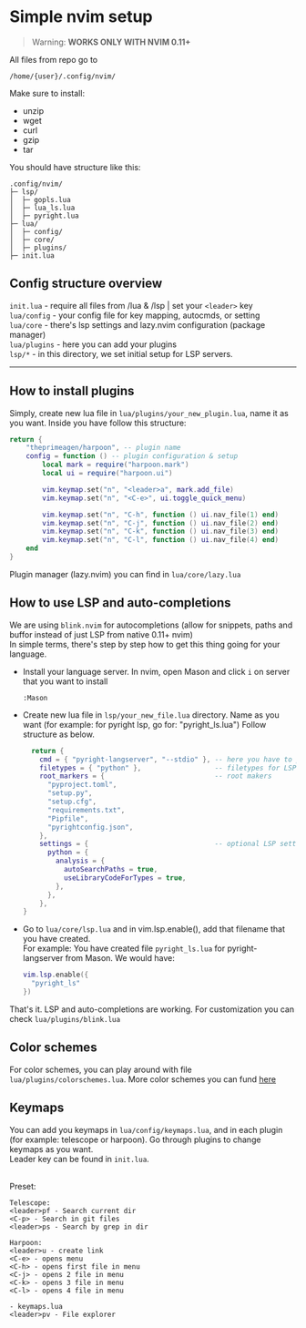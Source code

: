 
# Simple nvim setup

> Warning: **WORKS ONLY WITH NVIM 0.11+**

All files from repo go to
```
/home/{user}/.config/nvim/
```

Make sure to install:
- unzip
- wget
- curl
- gzip
- tar

You should have structure like this:
```
.config/nvim/
├─ lsp/
│  ├─ gopls.lua
│  ├─ lua_ls.lua
│  ├─ pyright.lua
├─ lua/
│  ├─ config/
│  ├─ core/
│  ├─ plugins/
├─ init.lua

```

## Config structure overview
`init.lua` - require all files from /lua & /lsp | set your `<leader>` key <br />
`lua/config` - your config file for key mapping, autocmds, or setting <br />
`lua/core` - there's lsp settings and lazy.nvim configuration (package manager) <br />
`lua/plugins` - here you can add your plugins <br />
`lsp/*` - in this directory, we set initial setup for LSP servers. <br />

---
## How to install plugins
Simply, create new lua file in `lua/plugins/your_new_plugin.lua`, name it as you want.
Inside you have follow this structure:
```lua
return {
    "theprimeagen/harpoon", -- plugin name
    config = function () -- plugin configuration & setup
        local mark = require("harpoon.mark")
        local ui = require("harpoon.ui")

        vim.keymap.set("n", "<leader>a", mark.add_file)
        vim.keymap.set("n", "<C-e>", ui.toggle_quick_menu)

        vim.keymap.set("n", "C-h", function () ui.nav_file(1) end)
        vim.keymap.set("n", "C-j", function () ui.nav_file(2) end)
        vim.keymap.set("n", "C-k", function () ui.nav_file(3) end)
        vim.keymap.set("n", "C-l", function () ui.nav_file(4) end)
    end
}
```
Plugin manager (lazy.nvim) you can find in `lua/core/lazy.lua`

## How to use LSP and auto-completions
We are using `blink.nvim` for autocompletions (allow for snippets, paths and buffor instead of just LSP from native 0.11+ nvim) <br />
In simple terms, there's step by step how to get this thing going for your language. <br />

- Install your language server. In nvim, open Mason and click `i` on server that you want to install
  ```
  :Mason
  ```
- Create new lua file in `lsp/your_new_file.lua` directory. Name as you want (for example: for pyright lsp, go for: "pyright_ls.lua") Follow structure as below.
  ```lua
    return {
      cmd = { "pyright-langserver", "--stdio" }, -- here you have to pass LSP name from Mason
      filetypes = { "python" },                  -- filetypes for LSP to attach
      root_markers = {                           -- root makers
        "pyproject.toml",
        "setup.py",
        "setup.cfg",
        "requirements.txt",
        "Pipfile",
        "pyrightconfig.json",
      },
      settings = {                               -- optional LSP settings
        python = {
          analysis = {
            autoSearchPaths = true,
            useLibraryCodeForTypes = true,
          },
        },
      },
  }
  ```
- Go to `lua/core/lsp.lua` and in vim.lsp.enable(), add that filename that you have created. <br />
  For example: You have created file `pyright_ls.lua` for pyright-langserver from Mason. We would have:
  ```lua
  vim.lsp.enable({
    "pyright_ls"
  })
  ```
That's it. LSP and auto-completions are working. For customization you can check `lua/plugins/blink.lua`

## Color schemes
For color schemes, you can play around with file `lua/plugins/colorschemes.lua`. More color schemes you can fund [here](https://github.com/rafi/awesome-vim-colorschemes)

## Keymaps
You can add you keymaps in `lua/config/keymaps.lua`, and in each plugin (for example: telescope or harpoon). Go through plugins to change keymaps as you want. <br />
Leader key can be found in `init.lua`. <br /> <br />

Preset:
```
Telescope:
<leader>pf - Search current dir
<C-p> - Search in git files
<leader>ps - Search by grep in dir 

Harpoon:
<leader>u - create link
<C-e> - opens menu
<C-h> - opens first file in menu
<C-j> - opens 2 file in menu
<C-k> - opens 3 file in menu
<C-l> - opens 4 file in menu

- keymaps.lua
<leader>pv - File explorer
```
